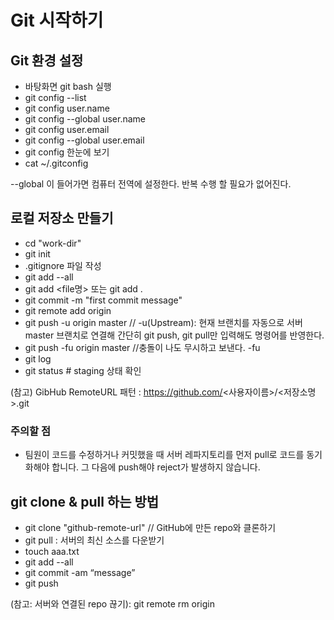 # Git 시작하기

## Git 환경 설정

- 바탕화면 git bash 실행
- git config --list
- git config user.name
- git config --global user.name <github-name>
- git config user.email
- git config --global user.email <email>
- git config 한눈에 보기
- cat ~/.gitconfig

--global 이 들어가면 컴퓨터 전역에 설정한다. 반복 수행 할 필요가 없어진다.

## 로컬 저장소 만들기

- cd "work-dir"
- git init
- .gitignore 파일 작성
- git add --all
- git add <file명> 또는 git add .
- git commit -m "first commit message"
- git remote add origin <git-remote-url>
- git push -u origin master // -u(Upstream): 현재 브랜치를 자동으로 서버 master 브랜치로 연결해 간단히 git push, git pull만 입력해도 명령어를 반영한다.
- git push -fu origin master //충돌이 나도 무시하고 보낸다. -fu
- git log
- git status # staging 상태 확인

(참고) GibHub RemoteURL 패턴 : https://github.com/<사용자이름>/<저장소명>.git

### 주의할 점

- 팀원이 코드를 수정하거나 커밋했을 때 서버 레파지토리를 먼저 pull로 코드를 동기화해야 합니다. 그 다음에 push해야 reject가 발생하지 않습니다.

## git clone & pull 하는 방법

- git clone "github-remote-url" // GitHub에 만든 repo와 클론하기
- git pull : 서버의 최신 소스를 다운받기
- touch aaa.txt
- git add --all
- git commit -am “message”
- git push

(참고: 서버와 연결된 repo 끊기): git remote rm origin

